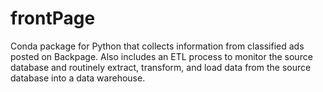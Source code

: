 # frontPage

Conda package for Python that collects information from classified ads posted on Backpage. Also includes an ETL process to  monitor the source database and routinely extract, transform, and load data from the source database into a data warehouse.
